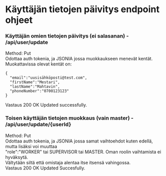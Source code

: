 # Käyttäjän tietojen päivitys endpoint ohjeet  
  
### Käyttäjän omien tietojen päivitys (ei salasanan) -  /api/user/update  
  
Method: Put  
Odottaa auth tokenia, ja JSONIA jossa muokkaukseen menevät kentät.  
Muokattavissa olevat kentät on: 
```jsonesimerkki
{
  "email":"uusisähköposti@test.com",
  "firstName":"Mestari",
  "lastName":"Mahtavin",
  "phoneNumber":"0700123123"
}
```
  
Vastaus 200 OK Updated successfully.  

### Toisen käyttäjän tietojen muokkaus (vain master) - /api/user/update/{userId}  
  
Method: Put  
Odottaa auth tokenia, ja JSONIA jossa samat vaihtoehdot kuten edellä, mutta lisäksi voi muuttaa  
"role":"WORKER" tai SUPERVISOR tai MASTER. Oman roolin vaihtamista ei hyväksytä.  
Vältytään siltä että omistaja alentaa itse itsensä vahingossa.  
Vastaus 200 OK Updated Succesfully.  

